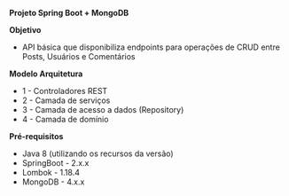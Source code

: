 **Projeto Spring Boot + MongoDB**

**Objetivo**
- API básica que disponibiliza endpoints para operações de CRUD entre Posts, Usuários e Comentários

**Modelo Arquitetura**
- 1 - Controladores REST
- 2 - Camada de serviços
- 3 - Camada de acesso a dados (Repository)
- 4 - Camada de domínio

**Pré-requisitos**
* Java 8 (utilizando os recursos da versão)
* SpringBoot - 2.x.x
* Lombok - 1.18.4
* MongoDB - 4.x.x
